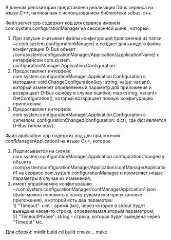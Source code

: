 В данном репозитории представлена реализация Dbus сервиса на языке C++, написанная с использованием библиотеки sdbus-c++.

Файл server.cpp содержит код для сервиса именем com.system.configurationManager на сессионной шине , который:
  1. При запуске считывает файлы конфигураций приложений из папки ~/
com.system.configurationManager/ и создает для каждого файла конфигурации D-Bus объект  
/com/system/configurationManager/Application/{applicationName} с интерфейсом com.system. 
configurationManager.Application.Configuration¨
  2. Предоставляет интерфейс com.system.configurationManager.Application.Configuration с методами:
    void ChangeConfiguration(key: string, value: variant), который изменяет определенный параметр для приложения и возвращает D-Bus ошибку в случае ошибки;
    map<string, variant> GetConfiguration(), который возвращает полную конфигурацию приложения;
  3. Предоставляет интерфейс com.system.configurationManager.Application.Configuration с сигналом: configurationChanged(configuration: dict), где dict является D-Bus типом a{sv};
 
Файл application.cpp содержит код для приложения confManagerApplication1 на языке С++, которое
  1. Подписывается на сигнал com.system.configurationManager.Application.configurationChanged у объекта /com/system/configurationManager/Application/confManagerApplication1 на сервисе 
     com.system.configurationManager и применяет новые параметры в случае их изменения;
  2. имеет управляемую конфигурацию ~/con.system.configurationManager/confManagerApplication1.json (файл можно положить в папку руками или при установке приложения), в которой есть два параметра:  
    1) "Timeout": uint - время (мс), через которое в stdout будет выведена какая-то строка, 
      определяемая вторым параметром;  
    2) "TimeoutPhrase": string - строка, которая будет выведена через "Timeout" мс.

Для сборки:
  mkdir build
  cd build
  cmake ..
  make
